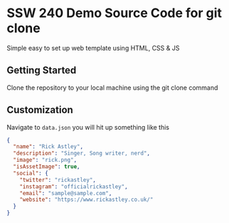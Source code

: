 # SSW 240 Demo Source Code for git clone

Simple easy to set up web template using HTML, CSS & JS

## Getting Started

Clone the repository to your local machine using the git clone command

## Customization

Navigate to `data.json` you will hit up something like this

```json
{
  "name": "Rick Astley",
  "description": "Singer, Song writer, nerd",
  "image": "rick.png",
  "isAssetImage": true,
  "social": {
    "twitter": "rickastley",
    "instagram": "officialrickastley",
    "email": "sample@sample.com",
    "website": "https://www.rickastley.co.uk/"
  }
}
```


